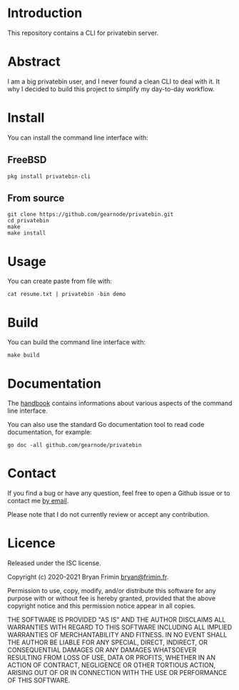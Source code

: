 # Introduction
This repository contains a CLI for privatebin server.

# Abstract
I am a big privatebin user, and I never found a clean CLI to deal with
it. It why I decided to build this project to simplify my day-to-day
workflow.

# Install
You can install the command line interface with:

## FreeBSD

    pkg install privatebin-cli

## From source

    git clone https://github.com/gearnode/privatebin.git
    cd privatebin
    make
    make install
	
# Usage
You can create paste from file with:

	cat resume.txt | privatebin -bin demo

# Build
You can build the command line interface with:

	make build

# Documentation
The [handbook](doc/handbook.md) contains informations about various
aspects of the command line interface.

You can also use the standard Go documentation tool to read code
documentation, for example:

	go doc -all github.com/gearnode/privatebin


# Contact
If you find a bug or have any question, feel free to open a Github issue
or to contact me [by email](mailto:bryan@frimin.fr).

Please note that I do not currently review or accept any contribution.

# Licence
Released under the ISC license.

Copyright (c) 2020-2021 Bryan Frimin <bryan@frimin.fr>.

Permission to use, copy, modify, and/or distribute this software for any
purpose with or without fee is hereby granted, provided that the above
copyright notice and this permission notice appear in all copies.

THE SOFTWARE IS PROVIDED "AS IS" AND THE AUTHOR DISCLAIMS ALL WARRANTIES
WITH REGARD TO THIS SOFTWARE INCLUDING ALL IMPLIED WARRANTIES OF
MERCHANTABILITY AND FITNESS. IN NO EVENT SHALL THE AUTHOR BE LIABLE FOR
ANY SPECIAL, DIRECT, INDIRECT, OR CONSEQUENTIAL DAMAGES OR ANY DAMAGES
WHATSOEVER RESULTING FROM LOSS OF USE, DATA OR PROFITS, WHETHER IN AN
ACTION OF CONTRACT, NEGLIGENCE OR OTHER TORTIOUS ACTION, ARISING OUT OF
OR IN CONNECTION WITH THE USE OR PERFORMANCE OF THIS SOFTWARE.
